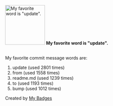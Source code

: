 <img src="https://my-badges.github.io/my-badges/favorite-word.png" alt="My favorite word is &quot;update&quot;." title="My favorite word is &quot;update&quot;." width="128">
<strong>My favorite word is &quot;update&quot;.</strong>
<br><br>

My favorite commit message words are:

1. update (used 2801 times)
2. from (used 1558 times)
3. readme.md (used 1239 times)
4. to (used 1193 times)
5. bump (used 1012 times)


Created by <a href="https://github.com/my-badges/my-badges">My Badges</a>